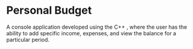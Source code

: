 # Personal Budget

A console application developed using the C++ , where the user has the ability to add specific income, expenses, and view the balance for a particular period.
